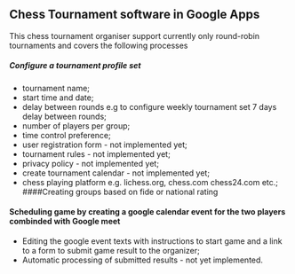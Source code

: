 ## Chess Tournament software in Google Apps

This chess tournament organiser support currently only round-robin tournaments and covers 
the following processes
##### Configure a tournament profile set
* tournament name;
* start time and date; 
* delay between rounds e.g to configure weekly tournament set 7 days delay between rounds; 
* number of players per group;
* time control preference; 
* user registration form - not implemented yet;
* tournament rules - not implemented yet;
* privacy policy - not implemented yet;
* create tournament calendar - not implemented yet; 
* chess playing platform e.g. lichess.org, chess.com chess24.com etc.; 
####Creating groups based on fide or national rating 
#### Scheduling game by creating a google calendar event for the two players combinded with Google meet 
* Editing the google event texts with instructions to start game and a link to a form to submit  game result to the organizer; 
* Automatic processing of submitted results - not yet implemented.

